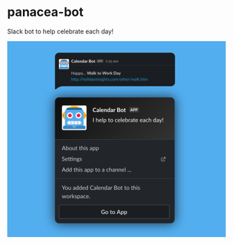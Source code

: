 # panacea-bot
Slack bot to help celebrate each day!

![Image of Panacea-bot](https://github.com/valiauga/panacea-bot/blob/master/images/0-hello.png)

